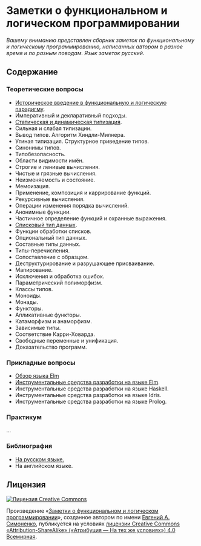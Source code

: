 # Заметки о функциональном и логическом программировании

_Вашему вниманию представлен сборник заметок по функциональному и логическому
программированию, написанных автором в разное время и по разным поводам. Язык
заметок русский._

## Содержание

### Теоретические вопросы

* [Историческое введение в функциональную и логическую парадигму](intro.md).
* Императивный и декларативный подходы.
* [Статическая и динамическая типизация](static_and_dynamic_typing.md).
* Сильная и слабая типизации.
* Вывод типов. Алгоритм Хиндли-Милнера.
* Утиная типизация. Структурное приведение типов.
* Синонимы типов.
* Типобезопасность.
* Области видимости имён.
* Строгие и ленивые вычисления.
* Чистые и грязные вычисления.
* Неизменяемость и состояние.
* Мемоизация.
* Применение, композиция и каррирование функций.
* Рекурсивные вычисления.
* Операции изменения порядка вычислений.
* Анонимные функции.
* Частичное определение функций и охранные выражения.
* [Списковый тип данных](list-data-type.md).
* Функции обработки списков.
* Опциональный тип данных.
* Составные типы данных.
* Типы-перечисления.
* Сопоставление с образцом.
* Деструктурирование и разрушающее присваивание.
* Мапирование.
* Исключения и обработка ошибок.
* Параметрический полиморфизм.
* Классы типов.
* Моноиды.
* Монады.
* Функторы.
* Апликативные функторы.
* Катаморфизм и анаморфизм.
* Зависимые типы.
* Соответствие Карри-Ховарда.
* Свободные переменные и унификация.
* Доказательство программ.

### Прикладные вопросы

* [Обзор языка Elm](review-of-elm-language.md)
* [Инструментальные средства разработки на языке Elm](developer-tools-in-the-elm-language.md).
* Инструментальные средства разработки на языке Haskell.
* Инструментальные средства разработки на языке Idris.
* Инструментальные средства разработки на языке Prolog.

### Практикум

...

### Библиография

* [На русском языке.](bibliography-ru.md)
* На английском языке.

## Лицензия

[![Лицензия Creative Commons](https://i.creativecommons.org/l/by-sa/4.0/88x31.png)](https://creativecommons.org/licenses/by-sa/4.0/)

Произведение «[Заметки о функциональном и логическом программировании](https://github.com/easimonenko/notes-about-flp)»,
созданное автором по имени [Евгений А. Симоненко](mailto:easimonenko@mail.ru),
публикуется на условиях
[лицензии Creative Commons «Attribution-ShareAlike» («Атрибуция — На тех же условиях») 4.0 Всемирная](https://creativecommons.org/licenses/by-sa/4.0/).
